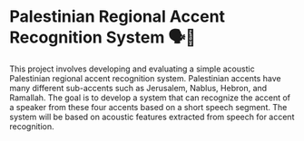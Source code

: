 # Palestinian Regional Accent Recognition System 🗣️🔎

This project involves developing and evaluating a simple acoustic Palestinian regional accent recognition system. Palestinian accents have many different sub-accents such as Jerusalem, Nablus, Hebron, and Ramallah. The goal is to develop a system that can recognize the accent of a speaker from these four accents based on a short speech segment. The system will be based on acoustic features extracted from speech for accent recognition.
